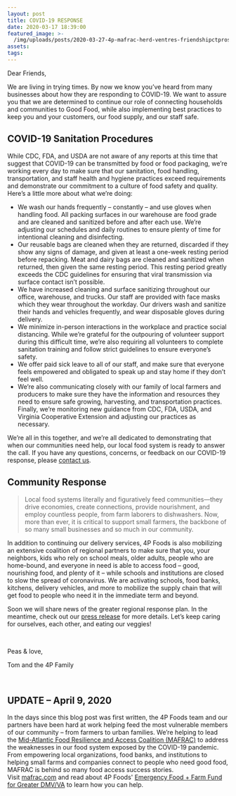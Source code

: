 ```yaml
---
layout: post
title: COVID-19 RESPONSE
date: 2020-03-17 18:39:00
featured_image: >-
  /img/uploads/posts/2020-03-27-4p-mafrac-herd-ventres-friendshipctprospect-v2-14.jpg
assets:
tags:
---
```


<div class="editable"><p>Dear Friends,</p><p>We are living in trying times. By now we know you&rsquo;ve heard from many businesses about how they are responding to COVID-19. We want to assure you that we are determined to continue our role of connecting households and communities to Good Food, while also implementing best practices to keep you and your customers, our food supply, and our staff safe.</p><h2><strong>COVID-19 Sanitation Procedures</strong></h2><p>While CDC, FDA, and USDA are not aware of any reports at this time that suggest that COVID-19 can be transmitted by food or food packaging, we&rsquo;re working every day to make sure that our sanitation, food handling, transportation, and staff health and hygiene practices exceed requirements and demonstrate our commitment to a culture of food safety and quality. Here&rsquo;s a little more about what we&rsquo;re doing:</p><ul><li>We wash our hands frequently &ndash; constantly &ndash; and use gloves when handling food. All packing surfaces in our warehouse are food grade and are cleaned and sanitized before and after each use. We&rsquo;re adjusting our schedules and daily routines to ensure plenty of time for intentional cleaning and disinfecting.</li><li>Our reusable bags are cleaned when they are returned, discarded if they show any signs of damage, and given at least a one-week resting period before repacking. Meat and dairy bags are cleaned and sanitized when returned, then given the same resting period. This resting period greatly exceeds the CDC guidelines for ensuring that viral transmission via surface contact isn&rsquo;t possible.</li><li>We have increased cleaning and surface sanitizing throughout our office, warehouse, and trucks. Our staff are provided with face masks which they wear throughout the workday. Our drivers wash and sanitize their hands and vehicles frequently, and wear disposable gloves during delivery.</li><li>We minimize in-person interactions in the workplace and practice social distancing. While we&rsquo;re grateful for the outpouring of volunteer support during this difficult time, we&rsquo;re also requiring all volunteers to complete sanitation training and follow strict guidelines to ensure everyone&rsquo;s safety.</li><li>We offer paid sick leave to all of our staff, and make sure that everyone feels empowered and obligated to speak up and stay home if they don&rsquo;t feel well.</li><li>We&rsquo;re also communicating closely with our family of local farmers and producers to make sure they have the information and resources they need to ensure safe growing, harvesting, and transportation practices. Finally, we&rsquo;re monitoring new guidance from CDC, FDA, USDA, and Virginia Cooperative Extension and adjusting our practices as necessary.</li></ul><p>We&rsquo;re all in this together, and we&rsquo;re all dedicated to demonstrating that when our communities need help, our local food system is ready to answer the call. If you have any questions, concerns, or feedback on our COVID-19 response, please&nbsp;<a href="http://4pfoods.com/contact/">contact us</a>.</p><h2><strong>Community Response</strong></h2><blockquote><p>Local food systems literally and figuratively feed communities&mdash;they drive economies, create connections, provide nourishment, and employ countless people, from farm laborers to dishwashers. Now, more than ever, it is critical to support small farmers, the backbone of so many small businesses and so much in our community.</p></blockquote><p>In addition to continuing our delivery services, 4P Foods is also mobilizing an extensive coalition of regional partners to make sure that you, your neighbors, kids who rely on school meals, older adults, people who are home-bound, and everyone in need is able to access food &ndash; good, nourishing food, and plenty of it &ndash; while schools and institutions are closed to slow the spread of coronavirus. We are activating schools, food banks, kitchens, delivery vehicles, and more to mobilize the supply chain that will get food to people who need it in the immediate term and beyond.</p><p>Soon we will share news of the greater regional response plan. In the meantime, check out our&nbsp;<a href="http://4pfoods.com/press-release-regional-coalition-mobilizes-to-feed-communities-support-farmers-during-covid-19-pandemic/">press release</a>&nbsp;for more details. Let&rsquo;s keep caring for ourselves, each other, and eating our veggies!</p><p>&nbsp;</p><p>Peas &amp; love,</p><p>Tom and the 4P Family</p><p>&nbsp;</p><h2><strong>UPDATE &ndash; April 9, 2020</strong></h2><p>In the days since this blog post was first written, the 4P Foods team and our partners have been hard at work helping feed the most vulnerable members of our community &ndash; from farmers to urban families. We&rsquo;re helping to lead the&nbsp;<a href="http://4pfoods.com/mid-atlantic-food-resilience-and-access-coalition-mafrac/">Mid-Atlantic Food Resilience and Access Coalition (MAFRAC)</a>&nbsp;to address the weaknesses in our food system exposed by the COVID-19 pandemic. From empowering local organizations, food banks, and institutions to helping small farms and companies connect to people who need good food, MAFRAC is behind so many food access success stories. Visit&nbsp;<a href="https://mafrac.com/">mafrac.com</a>&nbsp;and read about 4P Foods'&nbsp;<a href="https://www.gofundme.com/f/greater-dcva-emergency-food-farm-support">Emergency Food + Farm Fund for Greater DMV/VA</a>&nbsp;to learn how you can help.</p></div>
